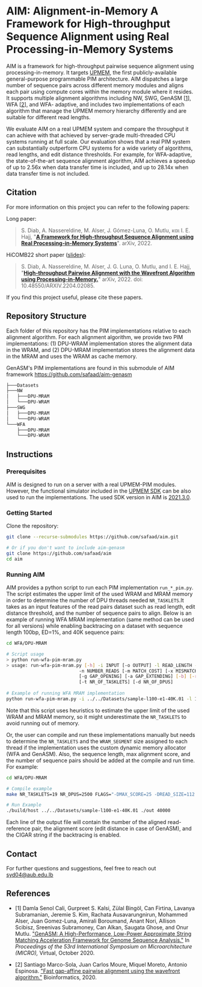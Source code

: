 # AIM: Alignment-in-Memory A Framework for High-throughput Sequence Alignment using Real Processing-in-Memory Systems
AIM is a framework for high-throughput pairwise sequence alignment
using processing-in-memory. It targets [UPMEM](https://www.upmem.com/), the first publicly-available
general-purpose programmable PIM architecture. AIM dispatches a large number
of sequence pairs across different memory modules and aligns each pair
using compute cores within the memory module where it resides. It supports multiple alignment algorithms including NW, SWG, GenASM [[1](#myfootnote1)], WFA [[2](#myfootnote2)], and WFA-
adaptive, and includes two implementations of each algorithm that
manage the UPMEM memory hierarchy differently and are suitable
for different read lengths.

We evaluate AIM on a real UPMEM system and compare the throughput it can achieve with that achieved by server-grade multi-threaded CPU systems running at full scale.
Our evaluation shows that a real PIM system can substantially outperform CPU systems for a wide variety of algorithms, read lengths, and edit distance thresholds. For example, for WFA-adaptive, the state-of-the-art sequence alignment algorithm, AIM achieves a speedup of up to 2.56x when data transfer time is included, and up to 28.14x when data transfer time is not included.

## Citation
For more information on this project you can refer to the following papers:

Long paper:
> S. Diab, A. Nassereldine, M. Alser, J. Gómez-Luna, O. Mutlu, και I. E. Hajj, "**[A Framework for High-throughput Sequence Alignment using Real Processing-in-Memory Systems](https://arxiv.org/abs/2208.01243)**". arXiv, 2022.


HiCOMB22 short paper ([slides](https://people.inf.ethz.ch/omutlu/pub/WFA-PairwiseAlignment-in-PIM_hicomb22-GPU-hicomb22-talk)):
> S. Diab, A. Nassereldine, M. Alser, J. G. Luna, O. Mutlu, and I. E. Hajj, "**[High-throughput Pairwise Alignment with the Wavefront Algorithm using Processing-in-Memory.](https://arxiv.org/abs/2204.02085)**" arXiv, 2022. doi: 10.48550/ARXIV.2204.02085.

If you find this project useful, please cite these papers.
## Repository Structure
Each folder of this repository has the PIM implementations relative to each alignment algorithm. For each alignment algorithm, we provide two PIM implementations: (1) DPU-WRAM implementation stores the alignment data in the WRAM, and (2) DPU-MRAM implementation stores the alignment data in the MRAM and uses the WRAM as cache memory.

GenASM's PIM implementations are found in this submodule of AIM framework https://github.com/safaad/aim-genasm
```bash
├───Datasets
├───NW
│   ├───DPU-MRAM
│   └───DPU-WRAM
├───SWG
│   ├───DPU-MRAM
│   └───DPU-WRAM
└───WFA
    ├───DPU-MRAM
    └───DPU-WRAM
```
## Instructions

### Prerequisites
AIM is designed to run on a server with a real UPMEM-PIM modules. However, the functional simulator included in the [UPMEM SDK](https://sdk.upmem.com/) can be also used to run the implementations. The used SDK version in AIM is [2021.3.0](https://sdk.upmem.com/).

### Getting Started
Clone the repository:
```bash
git clone --recurse-submodules https://github.com/safaad/aim.git

# Or if you don't want to include aim-genasm
git clone https://github.com/safaad/aim
cd aim
```
### Running AIM
AIM provides a python script to run each PIM implementation `run_*_pim.py`. The script estimates the upper limit of the used WRAM and MRAM memory in order to determine the number of DPU threads needed `NR_TASKLETS`.It takes as an input features of the read pairs dataset such as read length, edit distance threshold, and the number of sequence pairs to align. Below is an example of running WFA MRAM implementation (same method can be used for all versions) while enabling backtracing on a dataset with sequence length 100bp, ED=1%, and 40K sequence pairs:
```bash
cd WFA/DPU-MRAM

# Script usage
> python run-wfa-pim-mram.py
> usage: run-wfa-pim-mram.py [-h] -i INPUT [-o OUTPUT] -l READ_LENGTH -e ERROR
                           -n NUMBER_READS [-m MATCH_COST] [-x MISMATCH_COST]
                           [-g GAP_OPENING] [-a GAP_EXTENDING] [-b] [-r]
                           [-t NR_OF_TASKLETS] [-d NR_OF_DPUS]
                           
# Example of running WFA MRAM implementation
python run-wfa-pim-mram.py -i ../../Datasets/sample-l100-e1-40K.01 -l 100 -e 0.01 -n 40000 -b -d 2500

```
Note that this script uses heuristics to estimate the upper limit of the used WRAM and MRAM memory, so it might underestimate the `NR_TASKLETS` to avoid running out of memory.


Or, the user can compile and run these implementations manually but needs to determine the `NR_TASKLETS` and the `WRAM_SEGMENT` size assigned to each thread if the implementation uses the custom dynamic memory allocator (WFA and GenASM). Also, the sequence length, max alignment score, and the number of sequence pairs should be added at the compile and run time. For example:
```bash
cd WFA/DPU-MRAM

# Compile example
make NR_TASKLETS=19 NR_DPUS=2500 FLAGS="-DMAX_SCORE=25 -DREAD_SIZE=112 -DBACKTRACE -DWRAM_SEGMENT=2122"

# Run Example
./build/host ../../Datasets/sample-l100-e1-40K.01 ./out 40000
```
Each line of the output file will contain the number of the aligned read-reference pair, the alignment score (edit distance in case of GenASM), and the CIGAR string if the backtracing is enabled.

## Contact

For further questions and suggestions, feel free to reach out syd04@aub.edu.lb

## References
* <a name="myfootnote1">[1] </a> Damla Senol Cali, Gurpreet S. Kalsi, Zülal Bingöl, Can Firtina, Lavanya Subramanian, Jeremie S. Kim, Rachata Ausavarungnirun, Mohammed Alser, Juan Gomez-Luna, Amirali Boroumand, Anant Nori, Allison Scibisz, Sreenivas Subramoney, Can Alkan, Saugata Ghose, and Onur Mutlu.
["GenASM: A High-Performance, Low-Power Approximate String Matching Acceleration Framework for Genome Sequence Analysis."](https://people.inf.ethz.ch/omutlu/pub/GenASM-approximate-string-matching-framework-for-genome-analysis_micro20.pdf)
In _Proceedings of the 53rd International Symposium on Microarchitecture (MICRO),_ Virtual, October 2020.


* <a name="myfootnote2">[2] </a> Santiago Marco-Sola, Juan Carlos Moure, Miquel Moreto, Antonio Espinosa. ["Fast gap-affine pairwise alignment using the wavefront algorithm."](https://doi.org/10.1093/bioinformatics/btaa777) Bioinformatics, 2020.




